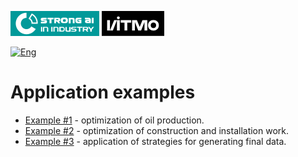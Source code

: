 [![SAI](../docs/media/SAI_badge_flat.svg)](https://sai.itmo.ru/)
[![ITMO](../docs/media/ITMO_badge_flat_rus.svg)](https://en.itmo.ru/en/)

[![Eng](https://img.shields.io/badge/lang-ru-yellow.svg)](/examples/README.md)

# Application examples #

* [Example #1](Example1/Example1_en.md) - optimization of oil production.
* [Example #2](Example2/Example2_en.md) - optimization of construction and installation work.
* [Example #3](Example3/Example3_en.md) - application of strategies for generating final data.
